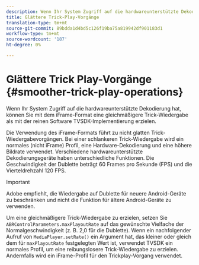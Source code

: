 ```yaml
---
description: Wenn Ihr System Zugriff auf die hardwareunterstützte Dekodierung hat, können Sie mit dem iFrame-Format eine gleichmäßigere Trick-Wiedergabe als mit der reinen Software TVSDK-Implementierung erzielen.
title: Glättere Trick-Play-Vorgänge
translation-type: tm+mt
source-git-commit: 89bdda1d4bd5c126f19ba75a819942df901183d1
workflow-type: tm+mt
source-wordcount: '187'
ht-degree: 0%

---
```



# Glättere Trick Play-Vorgänge {#smoother-trick-play-operations}

Wenn Ihr System Zugriff auf die hardwareunterstützte Dekodierung hat, können Sie mit dem iFrame-Format eine gleichmäßigere Trick-Wiedergabe als mit der reinen Software TVSDK-Implementierung erzielen.

<!--<a id="section_3DBFD7A3D1C7453096D3D3885E786263"></a>-->

Die Verwendung des iFrame-Formats führt zu nicht glatten Trick-Wiedergabevorgängen. Bei einer schlankeren Trick-Wiedergabe wird ein normales (nicht iFrame) Profil, eine Hardware-Dekodierung und eine höhere Bildrate verwendet. Verschiedene hardwareunterstützte Dekodierungsgeräte haben unterschiedliche Funktionen. Die Geschwindigkeit der Dublette beträgt 60 Frames pro Sekunde (FPS) und die Vierteldrehzahl 120 FPS.

>[!IMPORTANT]
>
>Adobe empfiehlt, die Wiedergabe auf Dublette für neuere Android-Geräte zu beschränken und nicht die Funktion für ältere Android-Geräte zu verwenden.

Um eine gleichmäßigere Trick-Wiedergabe zu erzielen, setzen Sie `ABRControlParameters.maxPlayoutRate` auf das gewünschte Vielfache der Normalgeschwindigkeit (z. B. 2,0 für die Dublette). Wenn ein nachfolgender Aufruf von `MediaPlayer.setRate()` ein Argument hat, das kleiner oder gleich dem für `maxPlayoutRate` festgelegten Wert ist, verwendet TVSDK ein normales Profil, um eine reibungslosere Trick-Wiedergabe zu erzielen. Andernfalls wird ein iFrame-Profil für den Trickplay-Vorgang verwendet.

